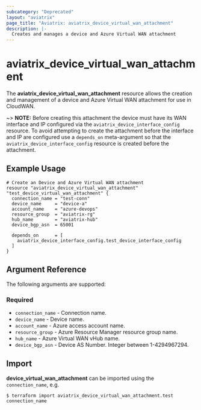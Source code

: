 ```yaml
---
subcategory: "Deprecated"
layout: "aviatrix"
page_title: "Aviatrix: aviatrix_device_virtual_wan_attachment"
description: |-
  Creates and manages a device and Azure Virtual WAN attachment
---
```


# aviatrix_device_virtual_wan_attachment

The **aviatrix_device_virtual_wan_attachment** resource allows the creation and management of a device and Azure Virtual WAN attachment for use in CloudWAN.

~> **NOTE:** Before creating this attachment the device must have its WAN interface and IP configured via the `aviatrix_device_interface_config` resource. To avoid attempting to create the attachment before the interface and IP are configured use a `depends_on` meta-argument so that the `aviatrix_device_interface_config` resource is created before the attachment.

## Example Usage

```hcl
# Create an Device and Azure Virtual WAN attachment
resource "aviatrix_device_virtual_wan_attachment" "test_device_virtual_wan_attachment" {
  connection_name = "test-conn"
  device_name     = "device-a"
  account_name    = "azure-devops"
  resource_group  = "aviatrix-rg"
  hub_name        = "aviatrix-hub"
  device_bgp_asn  = 65001

  depends_on      = [
    aviatrix_device_interface_config.test_device_interface_config
  ]
}
```

## Argument Reference

The following arguments are supported:

### Required
* `connection_name` - Connection name.
* `device_name` - Device name.
* `account_name` - Azure access account name.
* `resource_group` - Azure Resource Manager resource group name.
* `hub_name` - Azure Virtual WAN vHub name.
* `device_bgp_asn` - Device AS Number. Integer between 1-4294967294.


## Import

**device_virtual_wan_attachment** can be imported using the `connection_name`, e.g.

```
$ terraform import aviatrix_device_virtual_wan_attachment.test connection_name
```
